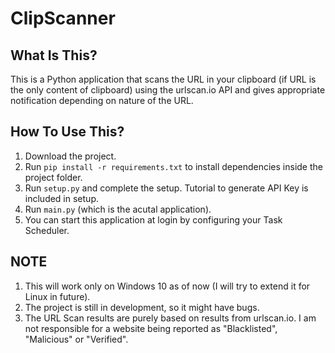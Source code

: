 # ClipScanner

What Is This?
-------------

This is a Python application that scans the URL in your clipboard (if URL is the only content of clipboard) using the urlscan.io API and gives appropriate notification depending on nature of the URL.


How To Use This?
----------------

1. Download the project.
2. Run `pip install -r requirements.txt` to install dependencies inside the project folder.
3. Run `setup.py` and complete the setup. Tutorial to generate API Key is included in setup.
4. Run `main.py` (which is the acutal application).
5. You can start this application at login by configuring your Task Scheduler.


NOTE
----

1. This will work only on Windows 10 as of now (I will try to extend it for Linux in future).
2. The project is still in development, so it might have bugs.
3. The URL Scan results are purely based on results from urlscan.io. I am not responsible for a website being reported as "Blacklisted", "Malicious" or "Verified".
